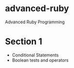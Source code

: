 # advanced-ruby
Advanced Ruby Programming

# Section 1

- Conditional Statements
- Boolean tests and operators

